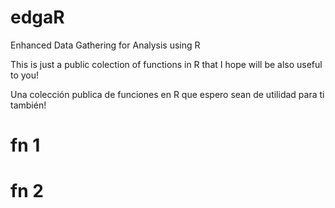 # edgaR

Enhanced Data Gathering for Analysis using R

This is just a public colection of functions in R that I hope will be also useful to you!

Una colección publica de funciones en R que espero sean de utilidad para ti también!

# fn 1

# fn 2
